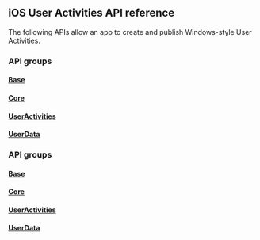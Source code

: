 ## iOS User Activities API reference

The following APIs allow an app to create and publish Windows-style User Activities.

### API groups

#### [Base](https://docs.microsoft.com/java/api/com.microsoft.connecteddevices.base)
#### [Core](https://docs.microsoft.com/java/api/com.microsoft.connecteddevices.core)
#### [UserActivities](https://docs.microsoft.com/java/api/com.microsoft.connecteddevices.useractivities)
#### [UserData](https://docs.microsoft.com/java/api/com.microsoft.connecteddevices.userdata)

### API groups

#### [Base](../../../objectivec-api/base/index.md)
#### [Core](../../../objectivec-api/core/index.md)
#### [UserActivities](../../../objectivec-api/useractivities/index.md)
#### [UserData](../../../objectivec-api/userdata/index.md)

